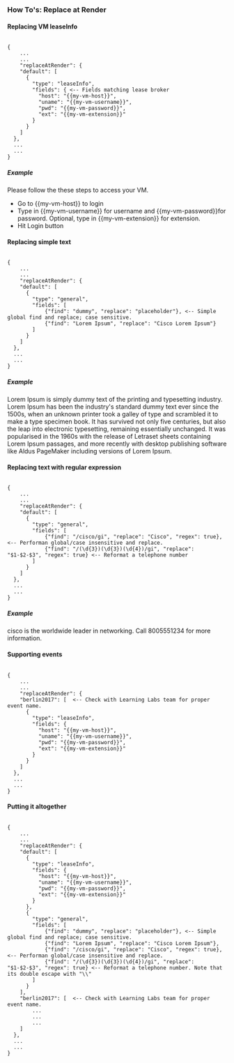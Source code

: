 ### How To's: Replace at Render

#### Replacing VM leaseInfo

<code>
{
	...
	...
	"replaceAtRender": {
    "default": [
      {
        "type": "leaseInfo",
        "fields": { <-- Fields matching lease broker
          "host": "{{my-vm-host}}",
          "uname": "{{my-vm-username}}",
          "pwd": "{{my-vm-password}}",
          "ext": "{{my-vm-extension}}"
        }
      }
    ]
  },
  ...
  ...
}
</code>

##### Example

Please follow the these steps to access your VM.

* Go to {{my-vm-host}} to login
* Type in {{my-vm-username}} for username and {{my-vm-password}}for password. Optional, type in {{my-vm-extension}} for extension.
* Hit Login button


#### Replacing simple text

<code>
{
	...
	...
	"replaceAtRender": {
    "default": [
      {
        "type": "general",
        "fields": [
        	{"find": "dummy", "replace": "placeholder"}, <-- Simple global find and replace; case sensitive.
        	{"find": "Lorem Ipsum", "replace": "Cisco Lorem Ipsum"}
        ]
      }
    ]
  },
  ...
  ...
}
</code>

##### Example

Lorem Ipsum is simply dummy text of the printing and typesetting industry. Lorem Ipsum has been the industry's standard dummy text ever since the 1500s, when an unknown printer took a galley of type and scrambled it to make a type specimen book. It has survived not only five centuries, but also the leap into electronic typesetting, remaining essentially unchanged. It was popularised in the 1960s with the release of Letraset sheets containing Lorem Ipsum passages, and more recently with desktop publishing software like Aldus PageMaker including versions of Lorem Ipsum.


#### Replacing text with regular expression

<code>
{
	...
	...
	"replaceAtRender": {
    "default": [
      {
        "type": "general",
        "fields": [
        	{"find": "/cisco/gi", "replace": "Cisco", "regex": true}, <-- Performan global/case insensitive and replace.
        	{"find": "/(\d{3})(\d{3})(\d{4})/gi", "replace": "$1-$2-$3", "regex": true} <-- Reformat a telephone number
        ]
      }
    ]
  },
  ...
  ...
}
</code>

##### Example

cisco is the worldwide leader in networking. Call 8005551234 for more information.


#### Supporting events

<code>
{
	...
	...
	"replaceAtRender": {
    "berlin2017": [  <-- Check with Learning Labs team for proper event name.
      {
        "type": "leaseInfo",
        "fields": {
          "host": "{{my-vm-host}}",
          "uname": "{{my-vm-username}}",
          "pwd": "{{my-vm-password}}",
          "ext": "{{my-vm-extension}}"
        }
      }
    ]
  },
  ...
  ...
}
</code>


#### Putting it altogether

<code>
{
	...
	...
	"replaceAtRender": {
    "default": [
      {
        "type": "leaseInfo",
        "fields": {
          "host": "{{my-vm-host}}",
          "uname": "{{my-vm-username}}",
          "pwd": "{{my-vm-password}}",
          "ext": "{{my-vm-extension}}"
        }
      },
      {
        "type": "general",
        "fields": [
        	{"find": "dummy", "replace": "placeholder"}, <-- Simple global find and replace; case sensitive.
        	{"find": "Lorem Ipsum", "replace": "Cisco Lorem Ipsum"},
        	{"find": "/cisco/gi", "replace": "Cisco", "regex": true}, <-- Performan global/case insensitive and replace.
        	{"find": "/(\d{3})(\d{3})(\d{4})/gi", "replace": "$1-$2-$3", "regex": true} <-- Reformat a telephone number. Note that its double escape with "\\"
        ]
      }
    ],
    "berlin2017": [  <-- Check with Learning Labs team for proper event name.
    	...
    	...
    	...
    ]
  },
  ...
  ...
}
</code>

